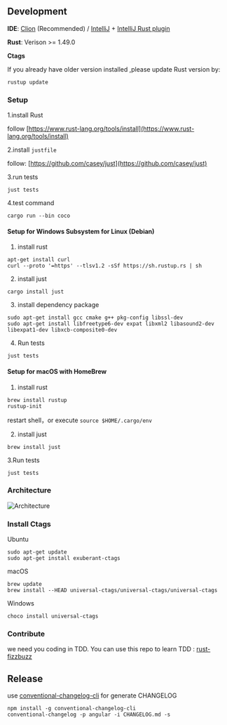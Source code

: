 ## Development

**IDE**: [Clion](https://www.jetbrains.com/clion/) (Recommended) / [IntelliJ](https://www.jetbrains.com/idea/) + [IntelliJ Rust plugin](https://intellij-rust.github.io/)

**Rust**: Verison >= 1.49.0 

**Ctags**

If you already have older version installed ,please update Rust version by:
```
rustup update
```

### Setup

1.install Rust

follow [https://www.rust-lang.org/tools/install](https://www.rust-lang.org/tools/install)

2.install `justfile`

follow: [https://github.com/casey/just](https://github.com/casey/just)

3.run tests

```
just tests
```

4.test command

```
cargo run --bin coco
```

#### Setup for Windows Subsystem for Linux (Debian)

1. install rust

```
apt-get install curl
curl --proto '=https' --tlsv1.2 -sSf https://sh.rustup.rs | sh
```

2. install just

```
cargo install just
```

3. install dependency package

```
sudo apt-get install gcc cmake g++ pkg-config libssl-dev 
sudo apt-get install libfreetype6-dev expat libxml2 libasound2-dev libexpat1-dev libxcb-composite0-dev
```

4. Run tests

```
just tests
```

#### Setup for macOS with HomeBrew

1. install rust

```
brew install rustup
rustup-init
```
restart shell，or execute ``` source $HOME/.cargo/env ```


2. install just

```
brew install just
```

3.Run tests

```
just tests
```

### Architecture

![Architecture](docs/images/coco-architecture.svg)

### Install Ctags

Ubuntu

```
sudo apt-get update
sudo apt-get install exuberant-ctags
```

macOS

```
brew update
brew install --HEAD universal-ctags/universal-ctags/universal-ctags
```

Windows

```
choco install universal-ctags
```

### Contribute

we need you coding in TDD. You can use this repo to learn TDD :
[rust-fizzbuzz](https://github.com/jtong/rust-fizzbuzz)

## Release

use [conventional-changelog-cli](https://github.com/conventional-changelog/conventional-changelog/tree/master/packages/conventional-changelog-cli) for generate CHANGELOG

```
npm install -g conventional-changelog-cli
conventional-changelog -p angular -i CHANGELOG.md -s
```
